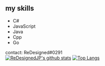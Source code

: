  ## my skills
- C#
- JavaScript
- Java
- Cpp
- Go

contact: ReDesigned#0291  
[![ReDesignedJP's github stats](https://github-readme-stats.vercel.app/api/?username=ReDesignedJP&show_icons=true&title_color=fff&icon_color=fd79a8&text_color=fd79a8&bg_color=2C2F33)](https://github.com/ReDesignedJP)
[![Top Langs](https://github-readme-stats.vercel.app/api/top-langs/?username=ReDesignedJP&layout=compact)](https://github.com/ReDesignedJP)
